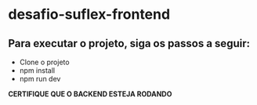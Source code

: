 # desafio-suflex-frontend

## Para executar o projeto, siga os passos a seguir:

- Clone o projeto
- npm install
- npm run dev

**CERTIFIQUE QUE O BACKEND ESTEJA RODANDO**


